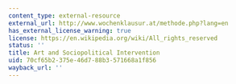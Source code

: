 ```yaml
---
content_type: external-resource
external_url: http://www.wochenklausur.at/methode.php?lang=en
has_external_license_warning: true
license: https://en.wikipedia.org/wiki/All_rights_reserved
status: ''
title: Art and Sociopolitical Intervention
uid: 70cf65b2-375e-46d7-88b3-571668a1f856
wayback_url: ''
---
```


